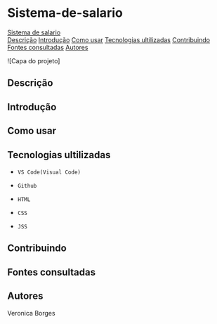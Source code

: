 # Sistema-de-salario

[Sistema de salario](#sistema-de-salario)  
[Descrição](#descri%C3%A7%C3%A3o) 
[Introdução](#introdu%C3%A7%C3%A3o)
[Como usar](#como-usar)
[Tecnologias ultilizadas](#tecnologias-ultilizadas)
[Contribuindo](#contribuindo)
[Fontes consultadas](#fontes-consultadas)
[Autores](e#autores)

![Capa do projeto]

## Descrição 

## Introdução

## Como usar

## Tecnologias ultilizadas 

 * ``VS Code(Visual Code)``

 * ``Github``

 * ``HTML``

 * ``CSS``
 
 * ``JSS``

## Contribuindo

## Fontes consultadas 


## Autores 
Veronica Borges